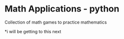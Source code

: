# Math Applications - python
Collection of math games to practice mathematics

*i will be getting to this next
